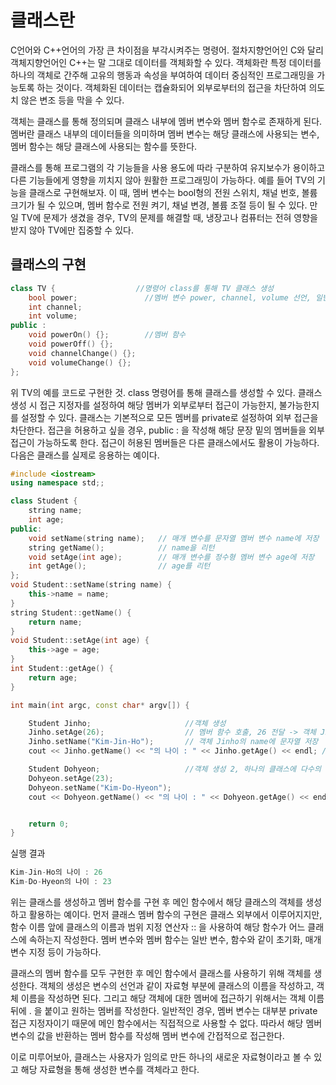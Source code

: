 # 클래스란

C언어와 C++언어의 가장 큰 차이점을 부각시켜주는 명령어. 절차지향언어인 C와 달리 객체지향언어인 C++는 말 그대로 데이터를 객체화할 수 있다. 객체화란 특정 데이터를 하나의 객체로 간주해
고유의 행동과 속성을 부여하여 데이터 중심적인 프로그래밍을 가능토록 하는 것이다. 객체화된 데이터는 캡슐화되어 외부로부터의 접근을 차단하여 의도치 않은 변조 등을 막을 수
있다.

객체는 클래스를 통해 정의되며 클래스 내부에 멤버 변수와 멤버 함수로 존재하게 된다. 멤버란 클래스 내부의 데이터들을 의미하며 멤버 변수는 해당 클래스에 사용되는 변수, 멤버 함수는 
해당 클래스에 사용되는 함수를 뜻한다. 

클래스를 통해 프로그램의 각 기능들을 사용 용도에 따라 구분하여 유지보수가 용이하고 다른 기능들에게 영향을 끼치지 않아 원활한 프로그래밍이 가능하다. 예를 들어 TV의 기능을 클래스로
구현해보자. 이 때, 멤버 변수는 bool형의 전원 스위치, 채널 번호, 볼륨 크기가 될 수 있으며, 멤버 함수로 전원 켜기, 채널 변경, 볼륨 조절 등이 될 수 있다. 만일 TV에 문제가 생겼을 경우, 
TV의 문제를 해결할 때, 냉장고나 컴퓨터는 전혀 영향을 받지 않아 TV에만 집중할 수 있다.

## 클래스의 구현

```c++
class TV {                  //명령어 class를 통해 TV 클래스 생성
	bool power;               //멤버 변수 power, channel, volume 선언, 일반 변수 선언과 같이 초기화 또한 가능하다.
	int channel;
	int volume;
public :
	void powerOn() {};        //멤버 함수
	void powerOff() {};
	void channelChange() {};
	void volumeChange() {};
};
```

위 TV의 예를 코드로 구현한 것. class 명령어를 통해 클래스를 생성할 수 있다. 클래스 생성 시 접근 지정자를 설정하여 해당 멤버가 외부로부터 접근이 가능한지, 불가능한지를 설정할 수 있다.
클래스는 기본적으로 모든 멤버를 private로 설정하여 외부 접근을 차단한다. 접근을 허용하고 싶을 경우, public : 을 작성해 해당 문장 밑의 멤버들을 외부 접근이 가능하도록 한다. 접근이
허용된 멤버들은 다른 클래스에서도 활용이 가능하다. 다음은 클래스를 실제로 응용하는 예이다.

```c++
#include <iostream>
using namespace std;;

class Student {
	string name;
	int age;
public:
	void setName(string name);   // 매개 변수를 문자열 멤버 변수 name에 저장
	string getName();            // name을 리턴
	void setAge(int age);        // 매개 변수를 정수형 멤버 변수 age에 저장
	int getAge();                // age를 리턴
};
void Student::setName(string name) {
	this->name = name;
}
string Student::getName() { 
	return name;
}
void Student::setAge(int age) {
	this->age = age;
}
int Student::getAge() {
	return age;
}

int main(int argc, const char* argv[]) {

	Student Jinho;                     //객체 생성
	Jinho.setAge(26);                  // 멤버 함수 호출, 26 전달 -> 객체 Jinho의 age에 26을 저장
	Jinho.setName("Kim-Jin-Ho");       // 객체 Jinho의 name에 문자열 저장
	cout << Jinho.getName() << "의 나이 : " << Jinho.getAge() << endl; // 각 변수를 리턴하는 함수를 출력

	Student Dohyeon;                   //객체 생성 2, 하나의 클래스에 다수의 객체를 생성할 수 있다.
	Dohyeon.setAge(23);
	Dohyeon.setName("Kim-Do-Hyeon");
	cout << Dohyeon.getName() << "의 나이 : " << Dohyeon.getAge() << endl;


	return 0;
}
  ```
  
실행 결과
```c++
Kim-Jin-Ho의 나이 : 26
Kim-Do-Hyeon의 나이 : 23
```
위는 클래스를 생성하고 멤버 함수를 구현 후 메인 함수에서 해당 클래스의 객체를 생성하고 활용하는 예이다. 먼저 클래스 멤버 함수의 구현은 클래스 외부에서 이루어지지만, 함수 이름 앞에
클래스의 이름과 범위 지정 연산자 :: 을 사용하여 해당 함수가 어느 클래스에 속하는지 작성한다. 멤버 변수와 멤버 함수는 일반 변수, 함수와 같이 초기화, 매개변수 지정 등이 가능하다.

클래스의 멤버 함수를 모두 구현한 후 메인 함수에서 클래스를 사용하기 위해 객체를 생성한다. 객체의 생성은 변수의 선언과 같이 자료형 부분에 클래스의 이름을 작성하고, 객체 이름을
작성하면 된다. 그리고 해당 객체에 대한 멤버에 접근하기 위해서는 객체 이름 뒤에 . 을 붙이고 원하는 멤버를 작성한다. 일반적인 경우, 멤버 변수는 대부분 private 접근 지정자이기 때문에
메인 함수에서는 직접적으로 사용할 수 없다. 따라서 해당 멤버 변수의 값을 반환하는 멤버 함수를 작성해 멤버 변수에 간접적으로 접근한다. 

이로 미루어보아, 클래스는 사용자가 임의로 만든 하나의 새로운 자료형이라고 볼 수 있고 해당 자료형을 통해 생성한 변수를 객체라고 한다.








